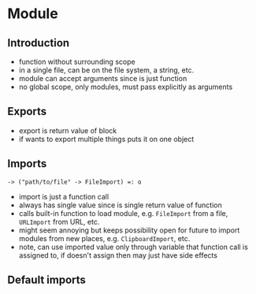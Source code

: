 # Module



## Introduction

- function without surrounding scope
- in a single file, can be on the file system, a string, etc.
- module can accept arguments since is just function
- no global scope, only modules, must pass explicitly as arguments



## Exports

- export is return value of block
- if wants to export multiple things puts it on one object



## Imports

```
-> ("path/to/file" -> FileImport) =: o
```

- import is just a function call
- always has single value since is single return value of function
- calls built-in function to load module, e.g. `FileImport` from a file, `URLImport` from URL, etc.
- might seem annoying but keeps possibility open for future to import modules from new places, e.g. `ClipboardImport`, etc.
- note, can use imported value only through variable that function call is assigned to, if doesn't assign then may just have side effects



## Default imports

<!-- todo: what is imported by default? e.g. built-in data type objects?
how is it determined? e.g. via a config, via version number? -->
